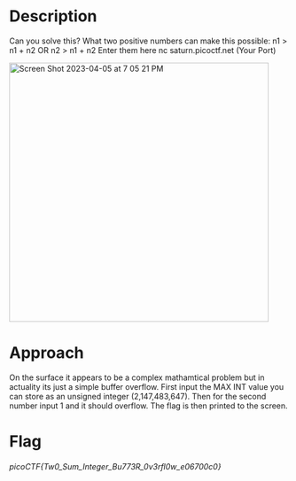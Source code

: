 <h1> Description </h1>
<p>Can you solve this?
What two positive numbers can make this possible: n1 > n1 + n2 OR n2 > n1 + n2
Enter them here nc saturn.picoctf.net (Your Port)</p>
<img width="468" alt="Screen Shot 2023-04-05 at 7 05 21 PM" src="https://user-images.githubusercontent.com/88282354/230240060-54e3c386-f59a-498c-af0f-89960bc90a08.png">

<h1> Approach </h1>
<p>On the surface it appears to be a complex mathamtical problem but in actuality its just a simple buffer overflow. First input the MAX INT value you can store as an unsigned integer (2,147,483,647). Then for the second number input 1 and it should overflow. The flag is then printed to the screen.</p>
<h1> Flag </h1>
<h6>picoCTF{Tw0_Sum_Integer_Bu773R_0v3rfl0w_e06700c0}</h6>
